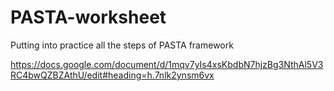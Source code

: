 # PASTA-worksheet
Putting into practice all the steps of PASTA framework

https://docs.google.com/document/d/1mqv7yIs4xsKbdbN7hjzBg3NthAl5V3RC4bwQZBZAthU/edit#heading=h.7nlk2ynsm6vx
